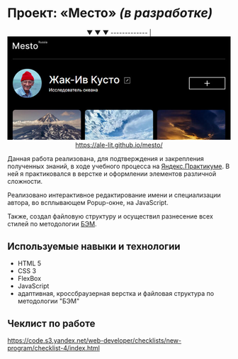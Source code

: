 # Проект: «Место» *(в разработке)*

<div align="center">
  
▼ ▼ ▼
------------- |
<a href="https://ale-lit.github.io/how-to-learn/"><img src="https://github.com/ale-lit/ale-lit/blob/main/screens/mesto.jpg" alt="Место"></a>
https://ale-lit.github.io/mesto/
  
</div>

Данная работа реализована, для подтверждения и закрепления полученных знаний, в ходе учебного процесса на [Яндекс.Практикуме](https://practicum.yandex.ru/ "Сервис онлайн-образования от Яндекса"). В ней я практиковался в верстке и оформлении элементов различной сложности. 

Реализовано интерактивное редактирование имени и специализации автора, во всплывающем Popup-окне, на JavaScript.

Также, создал файловую структуру и осуществил разнесение всех стилей по методологии [БЭМ](https://ru.bem.info/ "Методология созданная в Яндексе для удобной разработки сайтов").

## Используемые навыки и технологии
* HTML 5
* CSS 3
* FlexBox
* JavaScript
* адаптивная, кроссбраузерная верстка и файловая структура по методологии "БЭМ"

## Чеклист по работе
https://code.s3.yandex.net/web-developer/checklists/new-program/checklist-4/index.html
